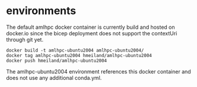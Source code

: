 # environments

The default amlhpc docker container is currently build and hosted on docker.io since the bicep deployment does not support
the contextUri through git yet.

```
docker build -t amlhpc-ubuntu2004 amlhpc-ubuntu2004/
docker tag amlhpc-ubuntu2004 hmeiland/amlhpc-ubuntu2004
docker push hmeiland/amlhpc-ubuntu2004
```

The amlhpc-ubuntu2004 environment references this docker container and does not use any additional conda.yml.

